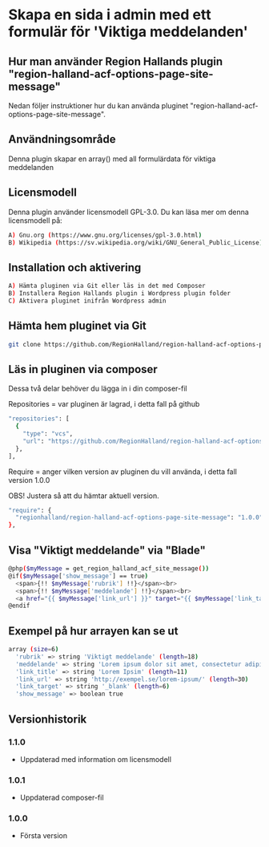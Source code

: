 # Skapa en sida i admin med ett formulär för 'Viktiga meddelanden'

## Hur man använder Region Hallands plugin "region-halland-acf-options-page-site-message"

Nedan följer instruktioner hur du kan använda pluginet "region-halland-acf-options-page-site-message".


## Användningsområde

Denna plugin skapar en array() med all formulärdata för viktiga meddelanden


## Licensmodell

Denna plugin använder licensmodell GPL-3.0. Du kan läsa mer om denna licensmodell på:
```sh
A) Gnu.org (https://www.gnu.org/licenses/gpl-3.0.html)
B) Wikipedia (https://sv.wikipedia.org/wiki/GNU_General_Public_License)
```


## Installation och aktivering

```sh
A) Hämta pluginen via Git eller läs in det med Composer
B) Installera Region Hallands plugin i Wordpress plugin folder
C) Aktivera pluginet inifrån Wordpress admin
```


## Hämta hem pluginet via Git

```sh
git clone https://github.com/RegionHalland/region-halland-acf-options-page-site-message.git
```


## Läs in pluginen via composer

Dessa två delar behöver du lägga in i din composer-fil

Repositories = var pluginen är lagrad, i detta fall på github

```sh
"repositories": [
  {
    "type": "vcs",
    "url": "https://github.com/RegionHalland/region-halland-acf-options-page-site-message.git"
  },
],
```
Require = anger vilken version av pluginen du vill använda, i detta fall version 1.0.0

OBS! Justera så att du hämtar aktuell version.

```sh
"require": {
  "regionhalland/region-halland-acf-options-page-site-message": "1.0.0"
},
```


## Visa "Viktigt meddelande" via "Blade"

```sh
@php($myMessage = get_region_halland_acf_site_message())    
@if($myMessage['show_message'] == true)
  <span>{!! $myMessage['rubrik'] !!}</span><br>
  <span>{!! $myMessage['meddelande'] !!}</span><br>
  <a href="{{ $myMessage['link_url'] }}" target="{{ $myMessage['link_target'] }}">{{ $myMessage['link_title'] }}</a>
@endif
```
        

## Exempel på hur arrayen kan se ut

```sh
array (size=6)
  'rubrik' => string 'Viktigt meddelande' (length=18)
  'meddelande' => string 'Lorem ipsum dolor sit amet, consectetur adipiscing elit.' (length=56)
  'link_title' => string 'Lorem Ipsim' (length=11)
  'link_url' => string 'http://exempel.se/lorem-ipsum/' (length=30)
  'link_target' => string '_blank' (length=6)
  'show_message' => boolean true
```

## Versionhistorik

### 1.1.0
- Uppdaterad med information om licensmodell

### 1.0.1
- Uppdaterad composer-fil

### 1.0.0
- Första version